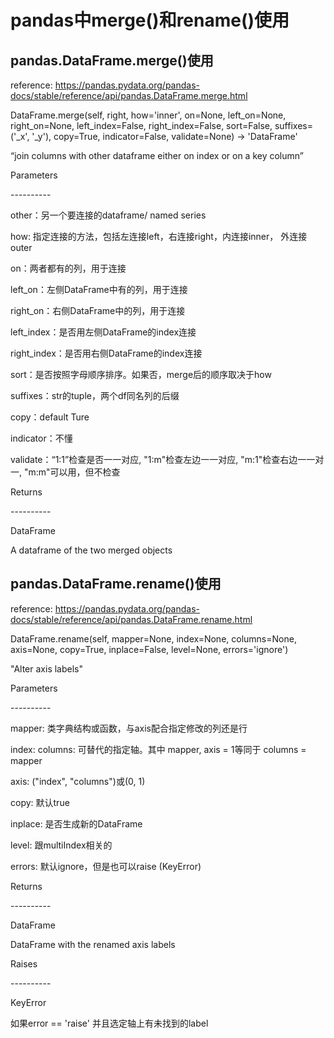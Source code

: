 # pandas中merge()和rename()使用

## pandas.DataFrame.merge()使用

reference: https://pandas.pydata.org/pandas-docs/stable/reference/api/pandas.DataFrame.merge.html

DataFrame.merge(self, right, how='inner', on=None, left_on=None, right_on=None, left_index=False, right_index=False, sort=False, suffixes=('_x', '_y'), copy=True, indicator=False, validate=None) → 'DataFrame'

“join columns with other dataframe either on index or on a key column”

Parameters

\-\-\-\-\-\-\-\-\-\-

other：另一个要连接的dataframe/ named series

how: 指定连接的方法，包括左连接left，右连接right，内连接inner， 外连接outer

on：两者都有的列，用于连接

left_on：左侧DataFrame中有的列，用于连接

right_on：右侧DataFrame中的列，用于连接

left_index：是否用左侧DataFrame的index连接

right_index：是否用右侧DataFrame的index连接

sort：是否按照字母顺序排序。如果否，merge后的顺序取决于how

suffixes：str的tuple，两个df同名列的后缀

copy：default Ture

indicator：不懂

validate：“1:1”检查是否一一对应, "1:m"检查左边一一对应, "m:1"检查右边一一对一, "m:m"可以用，但不检查

Returns

\-\-\-\-\-\-\-\-\-\-

DataFrame

A dataframe of the two merged objects

## pandas.DataFrame.rename()使用

reference: https://pandas.pydata.org/pandas-docs/stable/reference/api/pandas.DataFrame.rename.html

DataFrame.rename(self, mapper=None, index=None, columns=None, axis=None, copy=True, inplace=False, level=None, errors='ignore')

"Alter axis labels"

Parameters

\-\-\-\-\-\-\-\-\-\-

mapper: 类字典结构或函数，与axis配合指定修改的列还是行

index: columns: 可替代的指定轴。其中 mapper, axis = 1等同于 columns = mapper

axis: ("index", "columns")或(0, 1)

copy: 默认true

inplace: 是否生成新的DataFrame

level: 跟multiIndex相关的

errors: 默认ignore，但是也可以raise (KeyError)

Returns

\-\-\-\-\-\-\-\-\-\-

DataFrame

DataFrame with the renamed axis labels

Raises

\-\-\-\-\-\-\-\-\-\-

KeyError

如果error == 'raise' 并且选定轴上有未找到的label

